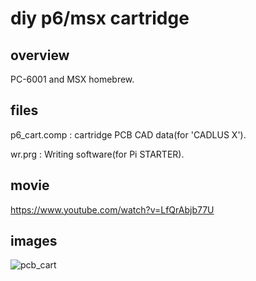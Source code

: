 # diy p6/msx cartridge

## overview

PC-6001 and MSX homebrew.

## files

p6_cart.comp : cartridge PCB CAD data(for 'CADLUS X').

wr.prg : Writing software(for Pi STARTER).

## movie

https://www.youtube.com/watch?v=LfQrAbjb77U

## images

![pcb_cart](https://user-images.githubusercontent.com/5597377/131228265-2837db02-c855-462e-a33b-6ee6289cb1ce.png)
